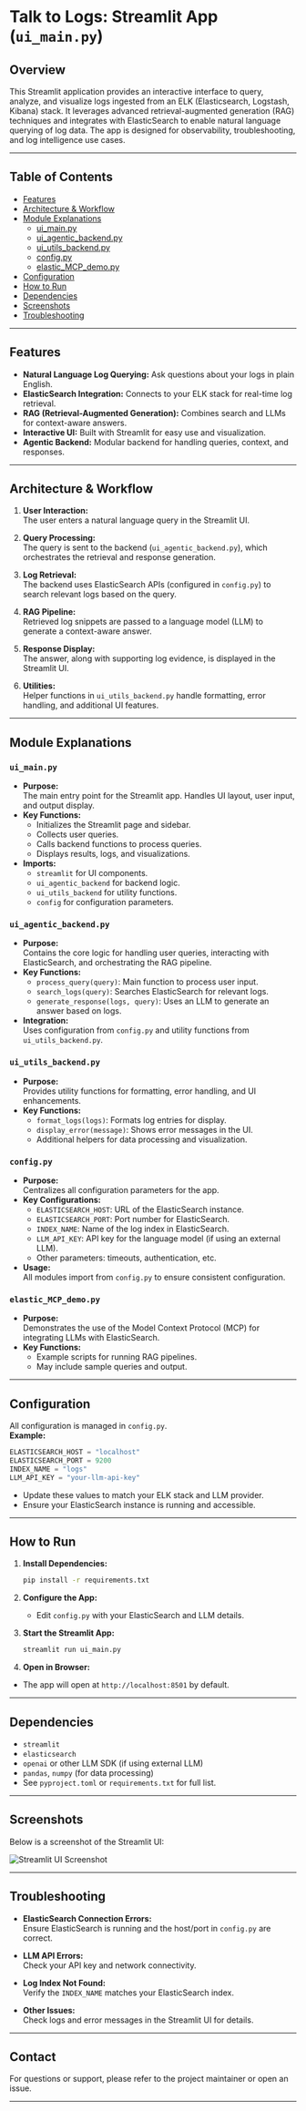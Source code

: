 # Talk to Logs: Streamlit App (`ui_main.py`)

## Overview

This Streamlit application provides an interactive interface to query, analyze, and visualize logs ingested from an ELK (Elasticsearch, Logstash, Kibana) stack. It leverages advanced retrieval-augmented generation (RAG) techniques and integrates with ElasticSearch to enable natural language querying of log data. The app is designed for observability, troubleshooting, and log intelligence use cases.

---

## Table of Contents

- [Features](#features)
- [Architecture & Workflow](#architecture--workflow)
- [Module Explanations](#module-explanations)
  - [ui_main.py](#ui_mainpy)
  - [ui_agentic_backend.py](#ui_agentic_backendpy)
  - [ui_utils_backend.py](#ui_utils_backendpy)
  - [config.py](#configpy)
  - [elastic_MCP_demo.py](#elastic_mcp_demopy)
- [Configuration](#configuration)
- [How to Run](#how-to-run)
- [Dependencies](#dependencies)
- [Screenshots](#screenshots)
- [Troubleshooting](#troubleshooting)

---

## Features

- **Natural Language Log Querying:** Ask questions about your logs in plain English.
- **ElasticSearch Integration:** Connects to your ELK stack for real-time log retrieval.
- **RAG (Retrieval-Augmented Generation):** Combines search and LLMs for context-aware answers.
- **Interactive UI:** Built with Streamlit for easy use and visualization.
- **Agentic Backend:** Modular backend for handling queries, context, and responses.

---

## Architecture & Workflow

1. **User Interaction:**  
  The user enters a natural language query in the Streamlit UI.

2. **Query Processing:**  
  The query is sent to the backend (`ui_agentic_backend.py`), which orchestrates the retrieval and response generation.

3. **Log Retrieval:**  
  The backend uses ElasticSearch APIs (configured in `config.py`) to search relevant logs based on the query.

4. **RAG Pipeline:**  
  Retrieved log snippets are passed to a language model (LLM) to generate a context-aware answer.

5. **Response Display:**  
  The answer, along with supporting log evidence, is displayed in the Streamlit UI.

6. **Utilities:**  
  Helper functions in `ui_utils_backend.py` handle formatting, error handling, and additional UI features.

---

## Module Explanations

### `ui_main.py`

- **Purpose:**  
 The main entry point for the Streamlit app. Handles UI layout, user input, and output display.
- **Key Functions:**
  - Initializes the Streamlit page and sidebar.
  - Collects user queries.
  - Calls backend functions to process queries.
  - Displays results, logs, and visualizations.
- **Imports:**
  - `streamlit` for UI components.
  - `ui_agentic_backend` for backend logic.
  - `ui_utils_backend` for utility functions.
  - `config` for configuration parameters.

### `ui_agentic_backend.py`

- **Purpose:**  
 Contains the core logic for handling user queries, interacting with ElasticSearch, and orchestrating the RAG pipeline.
- **Key Functions:**
  - `process_query(query)`: Main function to process user input.
  - `search_logs(query)`: Searches ElasticSearch for relevant logs.
  - `generate_response(logs, query)`: Uses an LLM to generate an answer based on logs.
- **Integration:**  
 Uses configuration from `config.py` and utility functions from `ui_utils_backend.py`.

### `ui_utils_backend.py`

- **Purpose:**  
 Provides utility functions for formatting, error handling, and UI enhancements.
- **Key Functions:**
  - `format_logs(logs)`: Formats log entries for display.
  - `display_error(message)`: Shows error messages in the UI.
  - Additional helpers for data processing and visualization.

### `config.py`

- **Purpose:**  
 Centralizes all configuration parameters for the app.
- **Key Configurations:**
  - `ELASTICSEARCH_HOST`: URL of the ElasticSearch instance.
  - `ELASTICSEARCH_PORT`: Port number for ElasticSearch.
  - `INDEX_NAME`: Name of the log index in ElasticSearch.
  - `LLM_API_KEY`: API key for the language model (if using an external LLM).
  - Other parameters: timeouts, authentication, etc.
- **Usage:**  
 All modules import from `config.py` to ensure consistent configuration.

### `elastic_MCP_demo.py`

- **Purpose:**  
 Demonstrates the use of the Model Context Protocol (MCP) for integrating LLMs with ElasticSearch.
- **Key Functions:**
  - Example scripts for running RAG pipelines.
  - May include sample queries and output.

---

## Configuration

All configuration is managed in `config.py`.  
**Example:**

```python
ELASTICSEARCH_HOST = "localhost"
ELASTICSEARCH_PORT = 9200
INDEX_NAME = "logs"
LLM_API_KEY = "your-llm-api-key"
```

- Update these values to match your ELK stack and LLM provider.
- Ensure your ElasticSearch instance is running and accessible.

---

## How to Run

1. **Install Dependencies:**

    ```bash
    pip install -r requirements.txt
    ```

2. **Configure the App:**

    - Edit `config.py` with your ElasticSearch and LLM details.

3. **Start the Streamlit App:**

    ```bash
    streamlit run ui_main.py
    ```

4. **Open in Browser:**

- The app will open at `http://localhost:8501` by default.

---

## Dependencies

- `streamlit`
- `elasticsearch`
- `openai` or other LLM SDK (if using external LLM)
- `pandas`, `numpy` (for data processing)
- See `pyproject.toml` or `requirements.txt` for full list.

---

## Screenshots

Below is a screenshot of the Streamlit UI:

![Streamlit UI Screenshot](example_application_screenshot.png)

---

## Troubleshooting

- **ElasticSearch Connection Errors:**  
 Ensure ElasticSearch is running and the host/port in `config.py` are correct.

- **LLM API Errors:**  
 Check your API key and network connectivity.

- **Log Index Not Found:**  
 Verify the `INDEX_NAME` matches your ElasticSearch index.

- **Other Issues:**  
 Check logs and error messages in the Streamlit UI for details.

---

## Contact

For questions or support, please refer to the project maintainer or open an issue.

---
